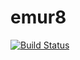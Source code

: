 # emur8
[![Build Status](https://travis-ci.org/Saiboot/emur8.svg?branch=master)](https://travis-ci.org/Saiboot/emur8)
